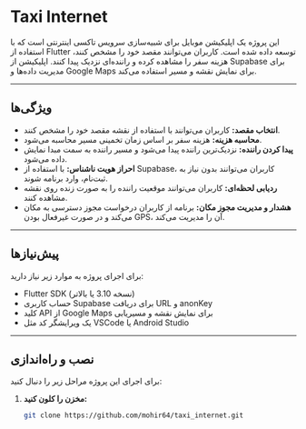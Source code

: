 # Taxi Internet

این پروژه یک اپلیکیشن موبایل برای شبیه‌سازی سرویس تاکسی اینترنتی است که با استفاده از Flutter توسعه داده شده است. کاربران می‌توانند مقصد خود را مشخص کنند، هزینه سفر را مشاهده کرده و راننده‌ای نزدیک پیدا کنند. اپلیکیشن از Supabase برای مدیریت داده‌ها و Google Maps برای نمایش نقشه و مسیر استفاده می‌کند.

---

## ویژگی‌ها
- **انتخاب مقصد:** کاربران می‌توانند با استفاده از نقشه مقصد خود را مشخص کنند.
- **محاسبه هزینه:** هزینه سفر بر اساس زمان تخمینی مسیر محاسبه می‌شود.
- **پیدا کردن راننده:** نزدیک‌ترین راننده پیدا می‌شود و مسیر راننده به سمت مبدا نمایش داده می‌شود.
- **احراز هویت ناشناس:** با استفاده از Supabase، کاربران می‌توانند بدون نیاز به ثبت‌نام، وارد برنامه شوند.
- **ردیابی لحظه‌ای:** کاربران می‌توانند موقعیت راننده را به صورت زنده روی نقشه مشاهده کنند.
- **هشدار و مدیریت مجوز مکان:** برنامه از کاربران درخواست مجوز دسترسی به مکان می‌کند و در صورت غیرفعال بودن GPS، آن را مدیریت می‌کند.

---

## پیش‌نیازها
برای اجرای پروژه به موارد زیر نیاز دارید:
- Flutter SDK (نسخه 3.10 یا بالاتر)
- حساب کاربری Supabase برای دریافت URL و anonKey
- کلید API از Google Maps برای نمایش نقشه و مسیریابی
- یک ویرایشگر کد مثل VSCode یا Android Studio

---

## نصب و راه‌اندازی
برای اجرای این پروژه مراحل زیر را دنبال کنید:

1. **مخزن را کلون کنید:**
   ```bash
   git clone https://github.com/mohir64/taxi_internet.git
